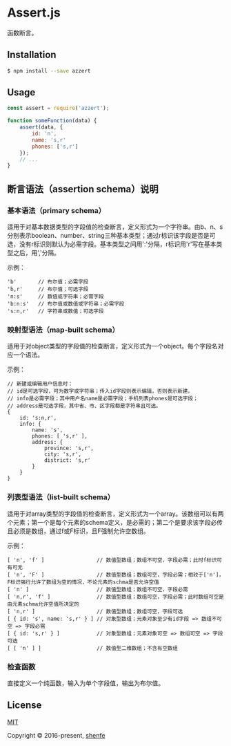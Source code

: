 # Assert.js

函数断言。

## Installation

```bash
$ npm install --save azzert
```

## Usage

```js
const assert = require('azzert');

function someFunction(data) {
    assert(data, {
        id: 'n',
        name: 's,r'
        phones: ['s,r']
    });
    // ...
}
```

## 断言语法（assertion schema）说明

### 基本语法（primary schema）

适用于对基本数据类型的字段值的检查断言，定义形式为一个字符串。由b、n、s分别表示boolean、number、string三种基本类型；通过r标识该字段是否是可选，没有r标识则默认为必需字段。基本类型之间用':'分隔，r标识用'r'写在基本类型之后，用','分隔。

示例：

    'b'       // 布尔值；必需字段
    'b,r'     // 布尔值；可选字段
    'n:s'     // 数值或字符串；必需字段
    'b:n:s'   // 布尔值或数值或字符串；必需字段
    's:n,r'   // 字符串或数值；可选字段

### 映射型语法（map-built schema）

适用于对object类型的字段值的检查断言，定义形式为一个object。每个字段名对应一个语法。

示例：

    // 新建或编辑用户信息时：
    // id是可选字段，可为数字或字符串；传入id字段则表示编辑，否则表示新建。
    // info是必需字段；其中用户名name是必需字段；手机列表phones是可选字段；
    // address是可选字段，其中省、市、区字段都是字符串且可选。
    {
        id: 's:n,r',
        info: {
            name: 's',
            phones: [ 's,r' ],
            address: {
                province: 's,r',
                city: 's,r',
                district: 's,r'
            }
        }
    }

### 列表型语法（list-built schema）

适用于对array类型的字段值的检查断言，定义形式为一个array。该数组可以有两个元素；第一个是每个元素的schema定义，是必需的；第二个是要求该字段必传且必须是数组，通过f或F标识，且F强制允许空数组。

示例：

    [ 'n', 'f' ]                 // 数值型数组；数组不可空，字段必需；此时f标识可有可无
    [ 'n', 'F' ]                 // 数值型数组；数组可空，字段必需；相较于['n']，F标识强行允许了数组为空的情况，不论元素的schma是否允许空值
    [ 'n' ]                      // 数值型数组；数组不可空，字段必需
    [ 'n,r', 'f' ]               // 数值型数组；数组可空，字段必需；此时数组可空是由元素schma允许空值所决定的
    [ 'n,r' ]                    // 数值型数组；数组可空，字段可选
    [ { id: 's', name: 's,r' } ] // 对象型数组；元素对象至少有id字段 => 数组不可空 => 字段必需
    [ { id: 's,r' } ]            // 对象型数组；元素对象可空 => 数组可空 => 字段可选
    [ [ 'n' ] ]                  // 数值型二维数组；不含有空数组

### 检查函数

直接定义一个纯函数，输入为单个字段值，输出为布尔值。

## License

[MIT](http://opensource.org/licenses/MIT)

Copyright © 2016-present, [shenfe](https://github.com/shenfe)
